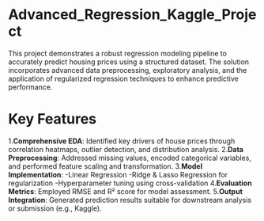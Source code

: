 # Advanced_Regression_Kaggle_Project
This project demonstrates a robust regression modeling pipeline to accurately predict housing prices using a structured dataset. The solution incorporates advanced data preprocessing, exploratory analysis, and the application of regularized regression techniques to enhance predictive performance.

# Key Features
1.**Comprehensive EDA**: Identified key drivers of house prices through correlation heatmaps, outlier detection, and distribution analysis.
2.**Data Preprocessing**: Addressed missing values, encoded categorical variables, and performed feature scaling and transformation.
3.**Model Implementation**:
   -Linear Regression
   -Ridge & Lasso Regression for regularization
   -Hyperparameter tuning using cross-validation
4.**Evaluation Metrics**: Employed RMSE and R² score for model assessment.
5.**Output Integration**: Generated prediction results suitable for downstream analysis or submission (e.g., Kaggle).
